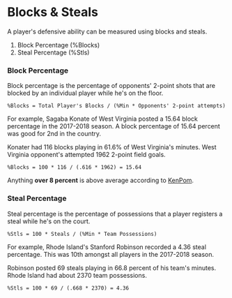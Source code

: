 # Blocks & Steals

A player's defensive ability can be measured using blocks and steals.

1. Block Percentage \(%Blocks\)
2. Steal Percentage \(%Stls\)

### Block Percentage

Block percentage is the percentage of opponents' 2-point shots that are blocked by an individual player while he's on the floor.

`%Blocks = Total Player's Blocks / (%Min * Opponents' 2-point attempts)`

For example, Sagaba Konate of West Virginia posted a 15.64 block percentage in the 2017-2018 season. A block percentage of 15.64 percent was good for 2nd in the country.

Konater had 116 blocks playing in 61.6% of West Virginia's minutes. West Virginia opponent's attempted 1962 2-point field goals.

`%Blocks = 100 * 116 / (.616 * 1962) = 15.64`

Anything **over 8 percent** is above average according to [KenPom](http://kenpom.com/).

### Steal Percentage

Steal percentage is the percentage of possessions that a player registers a steal while he's on the court.

`%Stls = 100 * Steals / (%Min * Team Possessions)`

For example, Rhode Island's Stanford Robinson recorded a 4.36 steal percentage. This was 10th amongst all players in the 2017-2018 season.

Robinson posted 69 steals playing in 66.8 percent of his team's minutes. Rhode Island had about 2370 team possessions.

`%Stls = 100 * 69 / (.668 * 2370) = 4.36`

